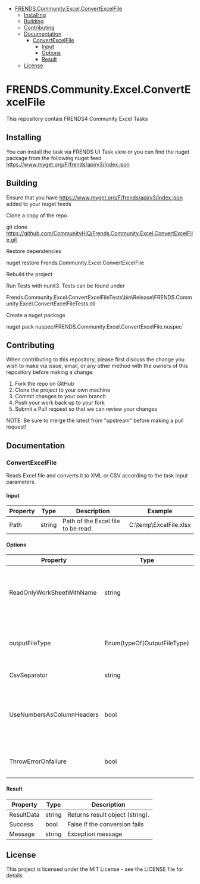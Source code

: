 ﻿- [FRENDS.Community.Excel.ConvertExcelFile](#FRENDS.Community.Excel.ConvertExcelFile)
   - [Installing](#installing)
   - [Building](#building)
   - [Contributing](#contributing)
   - [Documentation](#documentation)
      - [ConvertExcelFile](#convertExcelFile)
		 - [Input](#input)
		 - [Options](#options)
		 - [Result](#result)
   - [License](#license)
       
# FRENDS.Community.Excel.ConvertExcelFile
This repository contais FRENDS4 Community Excel Tasks

## Installing
You can install the task via FRENDS UI Task view or you can find the nuget package from the following nuget feed
https://www.myget.org/F/frends/api/v3/index.json

## Building
Ensure that you have https://www.myget.org/F/frends/api/v3/index.json added to your nuget feeds

Clone a copy of the repo

git clone https://github.com/CommunityHiQ/Frends.Community.Excel.ConvertExcelFile.git

Restore dependencies

nuget restore Frends.Community.Excel.ConvertExcelFile

Rebuild the project

Run Tests with nunit3. Tests can be found under

Frends.Community.Excel.ConvertExcelFileTests\bin\Release\FRENDS.Community.Excel.ConvertExcelFileTests.dll

Create a nuget package

nuget pack nuspec/FRENDS.Community.Excel.ConvertExcelFile.nuspec`

## Contributing
When contributing to this repository, please first discuss the change you wish to make via issue, email, or any other method with the owners of this repository before making a change.

1. Fork the repo on GitHub
2. Clone the project to your own machine
3. Commit changes to your own branch
4. Push your work back up to your fork
5. Submit a Pull request so that we can review your changes

NOTE: Be sure to merge the latest from "upstream" before making a pull request!

## Documentation

### ConvertExcelFile

Reads Excel file and converts it to XML or CSV according to the task input parameters.

#### Input
| Property  | Type  | Description |Example|
|-----------|-------|-------------|-------|
| Path  | string | Path of the Excel file to be read. | C:\temp\ExcelFile.xlsx|

#### Options
| Property  | Type  | Description |
|-----------|-------|-------------|
| ReadOnlyWorkSheetWithName  | string | Excel work sheet name to be read. If empty, all work sheets are read. | 
| outputFileType| Enum(typeOf(OutputFileType) | Choose format output string as XML, CSV or JSON. |
| CsvSeparator| string | Csv Separator |
| UseNumbersAsColumnHeaders| bool | If set to true, outputs column headers as numbers instead of letters. |
| ThrowErrorOnfailure| bool | Throws an exception if conversion fails. | 

#### Result
| Property  | Type  | Description |
|-----------|-------|-------------|
| ResultData | string  | Returns result object (string). |
| Success | bool | False if the conversion fails |
| Message | string | Exception message |
## License
This project is licensed under the MIT License - see the LICENSE file for details
